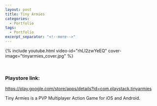 ```yaml
---
layout: post
title: Tiny Armies
categories:
  - Portfolio
tags:
  - Portfolio
excerpt_separator: "<!--more-->"
---
```


{% include youtube.html video-id="rhLI2zwYeEQ" cover-image="tinyarmies_cover.jpg" %}

 ឵឵
<!--more-->

### Playstore link: 
<https://play.google.com/store/apps/details?id=com.playstack.tinyarmies>

Tiny Armies is a PVP Multiplayer Action Game for iOS and Android.

